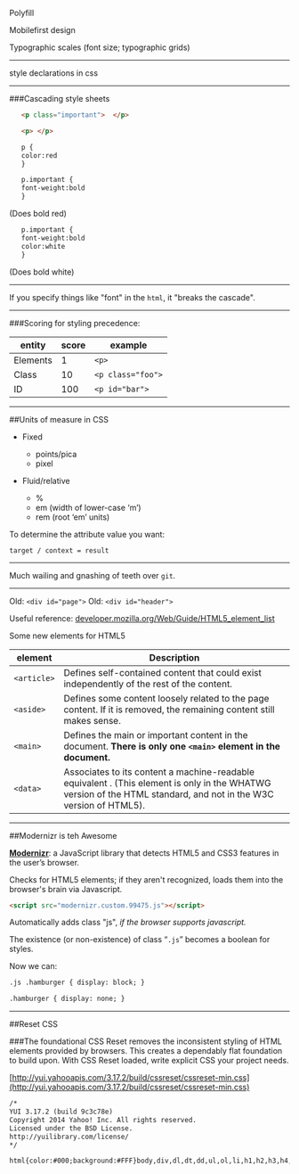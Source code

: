 Polyfill

Mobilefirst design

Typographic scales (font size; typographic grids)

----

style declarations in css

----

###Cascading style sheets

```HTML
   <p class="important">  </p>

   <p> </p>
```

```HTML
   p {
   color:red
   }

   p.important {
   font-weight:bold
   }
```
(Does bold red)

```HTML
   p.important {
   font-weight:bold
   color:white
   }
```
(Does bold white)


----

If you specify things like "font" in the `html`, it "breaks the cascade".

----

###Scoring for styling precedence:

| entity   | score | example           |
|----------|-------|-------------------|
| Elements | 1     | `<p>`             |
| Class    | 10    | `<p class="foo">` |
| ID       | 100   | `<p id="bar">`    |

----


##Units of measure in CSS

* Fixed
  * points/pica
  * pixel

* Fluid/relative
  * %
  * em  (width of lower-case ‘m’)
  * rem (root ‘em’ units)


To determine the attribute value you want:

```target / context = result```


----

Much wailing and gnashing of teeth over `git`.

----

Old:  `<div id="page">`
Old:  `<div id="header">`


Useful reference: [developer.mozilla.org/Web/Guide/HTML5_element_list](https://developer.mozilla.org/en-US/docs/Web/Guide/HTML/HTML5/HTML5_element_list)


Some new elements for HTML5

| element     | Description |
|-------------|-------------|
| `<article>` | Defines self-contained content that could exist independently of the rest of the content. |
| `<aside>`   | Defines some content loosely related to the page content. If it is removed, the remaining content still makes sense. |
| `<main>`    | Defines the main or important content in the document. **There is only one `<main>` element in the document.** |
| `<data>`    | Associates to its content a machine-readable equivalent . (This element is only in the WHATWG version of the HTML standard, and not in the W3C version of HTML5). |

----

##Modernizr is teh Awesome

[**Modernizr**](http://modernizr.com/): a JavaScript library that detects HTML5 and CSS3 features in the user’s browser.

Checks for HTML5 elements; if they aren't recognized, loads them into the browser's brain via Javascript.


```html
<script src="modernizr.custom.99475.js"></script>
````

Automatically adds class "js", *if the browser supports javascript.*

The existence (or non-existence) of class “`.js`” becomes a boolean for styles.

Now we can:
```html
.js .hamburger { display: block; }

.hamburger { display: none; }
```

----

##Reset CSS

###The foundational CSS Reset removes the inconsistent styling of HTML elements provided by browsers. This creates a dependably flat foundation to build upon. With CSS Reset loaded, write explicit CSS your project needs.

[http://yui.yahooapis.com/3.17.2/build/cssreset/cssreset-min.css](http://yui.yahooapis.com/3.17.2/build/cssreset/cssreset-min.css)

```html
/*
YUI 3.17.2 (build 9c3c78e)
Copyright 2014 Yahoo! Inc. All rights reserved.
Licensed under the BSD License.
http://yuilibrary.com/license/
*/

html{color:#000;background:#FFF}body,div,dl,dt,dd,ul,ol,li,h1,h2,h3,h4,h5,h6,pre,code,form,fieldset,legend,input,textarea,p,blockquote,th,td{margin:0;padding:0}table{border-collapse:collapse;border-spacing:0}fieldset,img{border:0}address,caption,cite,code,dfn,em,strong,th,var{font-style:normal;font-weight:normal}ol,ul{list-style:none}caption,th{text-align:left}h1,h2,h3,h4,h5,h6{font-size:100%;font-weight:normal}q:before,q:after{content:''}abbr,acronym{border:0;font-variant:normal}sup{vertical-align:text-top}sub{vertical-align:text-bottom}input,textarea,select{font-family:inherit;font-size:inherit;font-weight:inherit;*font-size:100%}legend{color:#000}#yui3-css-stamp.cssreset{display:none}
```










